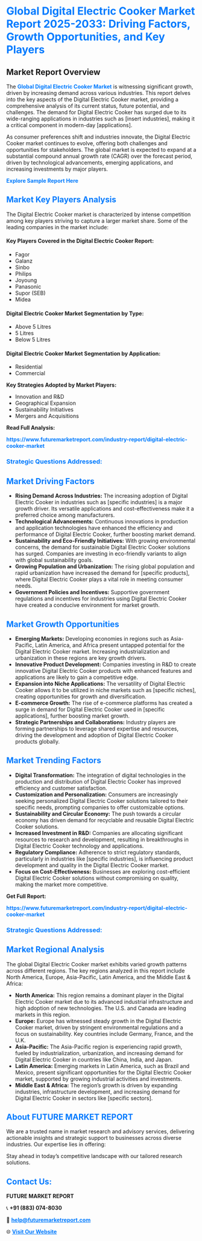 <h1 style="color: #007BFF;">Global Digital Electric Cooker Market Report 2025-2033: Driving Factors, Growth Opportunities, and Key Players</h1>

<section id="overview">
<h2>Market Report Overview</h2>
<p>The <a href="https://www.futuremarketreport.com/industry-report/digital-electric-cooker-market" style="color: #007BFF; text-decoration: none;"><strong>Global Digital Electric Cooker Market</strong></a> is witnessing significant growth, driven by increasing demand across various industries. This report delves into the key aspects of the Digital Electric Cooker market, providing a comprehensive analysis of its current status, future potential, and challenges. The demand for Digital Electric Cooker has surged due to its wide-ranging applications in industries such as [insert industries], making it a critical component in modern-day [applications].</p>
<p>As consumer preferences shift and industries innovate, the Digital Electric Cooker market continues to evolve, offering both challenges and opportunities for stakeholders. The global market is expected to expand at a substantial compound annual growth rate (CAGR) over the forecast period, driven by technological advancements, emerging applications, and increasing investments by major players.</p>
</section>

<section id="overview">
<p><a href="https://www.futuremarketreport.com/request-sample/reportId=82045" style="color: #007BFF; text-decoration: none;"><strong>Explore Sample Report Here</strong></a></p>
</section>

<section id="key-players">
<h2 style="color: #007BFF;">Market Key Players Analysis</h2>
<p>The Digital Electric Cooker market is characterized by intense competition among key players striving to capture a larger market share. Some of the leading companies in the market include:</p>
<h4>Key Players Covered in the Digital Electric Cooker Report:</h4>
<ul><li>Fagor</li><li>Galanz</li><li>Sinbo</li><li>Philips</li><li>Joyoung</li><li>Panasonic</li><li>Supor (SEB)</li><li>Midea</li></ul>
<h4>Digital Electric Cooker Market Segmentation by Type:</h4>
<ul><li>Above 5 Litres</li><li>5 Litres</li><li>Below 5 Litres</li></ul>

<h4>Digital Electric Cooker Market Segmentation by Application:</h4>
<ul><li>Residential</li><li>Commercial</li></ul>
<p><strong>Key Strategies Adopted by Market Players:</strong></p>
<ul>
<li>Innovation and R&D</li>
<li>Geographical Expansion</li>
<li>Sustainability Initiatives</li>
<li>Mergers and Acquisitions</li>
</ul>
</section>

<section>
<p><strong>Read Full Analysis: </strong></p><a href="https://www.futuremarketreport.com/industry-report/digital-electric-cooker-market" style="color: #007BFF; text-decoration: none;"><strong>https://www.futuremarketreport.com/industry-report/digital-electric-cooker-market</strong></a>
<h3 style="color: #007BFF;">Strategic Questions Addressed:</h3>
</section>

<section id="driving-factors">
<h2 style="color: #007BFF;">Market Driving Factors</h2>
<ul>
<li><strong>Rising Demand Across Industries:</strong> The increasing adoption of Digital Electric Cooker in industries such as [specific industries] is a major growth driver. Its versatile applications and cost-effectiveness make it a preferred choice among manufacturers.</li>
<li><strong>Technological Advancements:</strong> Continuous innovations in production and application technologies have enhanced the efficiency and performance of Digital Electric Cooker, further boosting market demand.</li>
<li><strong>Sustainability and Eco-Friendly Initiatives:</strong> With growing environmental concerns, the demand for sustainable Digital Electric Cooker solutions has surged. Companies are investing in eco-friendly variants to align with global sustainability goals.</li>
<li><strong>Growing Population and Urbanization:</strong> The rising global population and rapid urbanization have increased the demand for [specific products], where Digital Electric Cooker plays a vital role in meeting consumer needs.</li>
<li><strong>Government Policies and Incentives:</strong> Supportive government regulations and incentives for industries using Digital Electric Cooker have created a conducive environment for market growth.</li>
</ul>
</section>

<section id="growth-opportunities">
<h2 style="color: #007BFF;">Market Growth Opportunities</h2>
<ul>
<li><strong>Emerging Markets:</strong> Developing economies in regions such as Asia-Pacific, Latin America, and Africa present untapped potential for the Digital Electric Cooker market. Increasing industrialization and urbanization in these regions are key growth drivers.</li>
<li><strong>Innovative Product Development:</strong> Companies investing in R&D to create innovative Digital Electric Cooker products with enhanced features and applications are likely to gain a competitive edge.</li>
<li><strong>Expansion into Niche Applications:</strong> The versatility of Digital Electric Cooker allows it to be utilized in niche markets such as [specific niches], creating opportunities for growth and diversification.</li>
<li><strong>E-commerce Growth:</strong> The rise of e-commerce platforms has created a surge in demand for Digital Electric Cooker used in [specific applications], further boosting market growth.</li>
<li><strong>Strategic Partnerships and Collaborations:</strong> Industry players are forming partnerships to leverage shared expertise and resources, driving the development and adoption of Digital Electric Cooker products globally.</li>
</ul>
</section>

<section id="trending-factors">
<h2 style="color: #007BFF;">Market Trending Factors</h2>
<ul>
<li><strong>Digital Transformation:</strong> The integration of digital technologies in the production and distribution of Digital Electric Cooker has improved efficiency and customer satisfaction.</li>
<li><strong>Customization and Personalization:</strong> Consumers are increasingly seeking personalized Digital Electric Cooker solutions tailored to their specific needs, prompting companies to offer customizable options.</li>
<li><strong>Sustainability and Circular Economy:</strong> The push towards a circular economy has driven demand for recyclable and reusable Digital Electric Cooker solutions.</li>
<li><strong>Increased Investment in R&D:</strong> Companies are allocating significant resources to research and development, resulting in breakthroughs in Digital Electric Cooker technology and applications.</li>
<li><strong>Regulatory Compliance:</strong> Adherence to strict regulatory standards, particularly in industries like [specific industries], is influencing product development and quality in the Digital Electric Cooker market.</li>
<li><strong>Focus on Cost-Effectiveness:</strong> Businesses are exploring cost-efficient Digital Electric Cooker solutions without compromising on quality, making the market more competitive.</li>
</ul>
</section>

<section>
<p><strong>Get Full Report: </strong></p><a href="https://www.futuremarketreport.com/industry-report/digital-electric-cooker-market" style="color: #007BFF; text-decoration: none;"><strong>https://www.futuremarketreport.com/industry-report/digital-electric-cooker-market</strong></a>
<h3 style="color: #007BFF;">Strategic Questions Addressed:</h3>
</section>


<section id="regional-analysis">
<h2 style="color: #007BFF;">Market Regional Analysis</h2>
<p>The global Digital Electric Cooker market exhibits varied growth patterns across different regions. The key regions analyzed in this report include North America, Europe, Asia-Pacific, Latin America, and the Middle East & Africa:</p>
<ul>
<li><strong>North America:</strong> This region remains a dominant player in the Digital Electric Cooker market due to its advanced industrial infrastructure and high adoption of new technologies. The U.S. and Canada are leading markets in this region.</li>
<li><strong>Europe:</strong> Europe has witnessed steady growth in the Digital Electric Cooker market, driven by stringent environmental regulations and a focus on sustainability. Key countries include Germany, France, and the U.K.</li>
<li><strong>Asia-Pacific:</strong> The Asia-Pacific region is experiencing rapid growth, fueled by industrialization, urbanization, and increasing demand for Digital Electric Cooker in countries like China, India, and Japan.</li>
<li><strong>Latin America:</strong> Emerging markets in Latin America, such as Brazil and Mexico, present significant opportunities for the Digital Electric Cooker market, supported by growing industrial activities and investments.</li>
<li><strong>Middle East & Africa:</strong> The region’s growth is driven by expanding industries, infrastructure development, and increasing demand for Digital Electric Cooker in sectors like [specific sectors].</li>
</ul>
</section>

<footer>
<h2 style="color: #007BFF;">About FUTURE MARKET REPORT</h2>
<p>We are a trusted name in market research and advisory services, delivering actionable insights and strategic support to businesses across diverse industries. Our expertise lies in offering:</p>

<p>Stay ahead in today’s competitive landscape with our tailored research solutions.</p>

<h2 style="color: #007BFF;">Contact Us:</h2>
<p><strong>FUTURE MARKET REPORT</strong></p>
<p>📞 <strong>+91 (883) 074-8030</strong></p>
<p>📧 <strong><a href="mailto:help@futuremarketreport.com" style="color: #007BFF;">help@futuremarketreport.com</a></strong></p>
<p>🌐 <strong><a href="https://www.futuremarketreport.com/" style="color: #007BFF;">Visit Our Website</a></strong></p>
</footer>